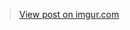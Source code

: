 <blockquote class="imgur-embed-pub" lang="en" data-id="Cdzz61H"><a href="https://imgur.com/Cdzz61H">View post on imgur.com</a></blockquote><script async src="//s.imgur.com/min/embed.js" charset="utf-8"></script>
